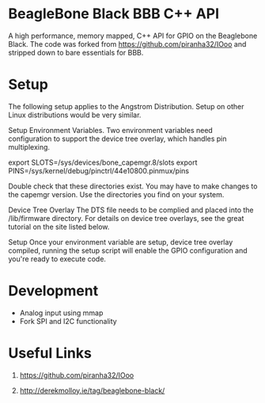 BeagleBone Black BBB C++ API
==========
A high performance, memory mapped, C++ API for GPIO on the Beaglebone Black.
The code was forked from https://github.com/piranha32/IOoo and stripped down to bare essentials for BBB. 


Setup
========
The following setup applies to the Angstrom Distribution. Setup on other Linux distributions would be very similar. 

Setup Environment Variables. 
Two environment variables need configuration to support the device tree overlay, which handles pin multiplexing. 

export SLOTS=/sys/devices/bone_capemgr.8/slots
export PINS=/sys/kernel/debug/pinctrl/44e10800.pinmux/pins

Double check that these directories exist. You may have to make changes to the capemgr version. Use the directories you find on your system. 

Device Tree Overlay
The DTS file needs to be complied and placed into the /lib/firmware directory. For details on device tree overlays, see the great tutorial on the site listed below. 

Setup
Once your environment variable are setup, device tree overlay compiled, running the setup script will enable the GPIO configuration and you're ready to execute code. 

Development
========
- Analog input using mmap
- Fork SPI and I2C functionality


Useful Links
========

1. https://github.com/piranha32/IOoo

2. http://derekmolloy.ie/tag/beaglebone-black/
